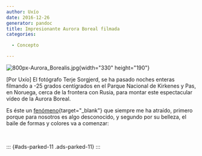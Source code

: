 ```yaml
---
author: Uxío
date: 2016-12-26
generator: pandoc
title: Impresionante Aurora Boreal filmada
categories:

  - Concepto

---
```




![800px-Aurora_Borealis.jpg](http://upload.wikimedia.org/wikipedia/commons/thumb/6/63/Aurora_Borealis.jpg/800px-Aurora_Borealis.jpg?v=1302602065736){width="330"
height="190"}

\[Por Uxío\] El fotógrafo Terje Sorgjerd, se ha pasado noches enteras
filmando a -25 grados centígrados en el Parque Nacional de Kirkenes y
Pas, en Noruega, cerca de la frontera con Rusia, para montar este
espectacular vídeo de la Aurora Boreal.

Es éste un
[fenómeno](http://es.wikipedia.org/wiki/Aurora_polar){target="_blank"}
que siempre me ha atraído, primero porque para nosotros es algo
desconocido, y segundo por su belleza, el baile de formas y colores va a
comenzar:

 

::: {#ads-parked-11 .ads-parked-11}
:::
